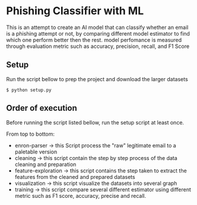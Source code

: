 # Phishing Classifier with ML

This is an attempt to create an AI model that can classify whether an email is a phishing attempt or not, by comparing different model estimator to find which one perform better then the rest. model perfomance is measured through evaluation metric such as accuracy, precision, recall, and F1 Score

## Setup
Run the script bellow to prep the project and download the larger datasets

    $ python setup.py

## Order of execution
Before running the script listed bellow, run the setup script at least once.

From top to bottom:
- enron-parser -> this Script process the "raw" legitimate email to a paletable version
- cleaning -> this script contain the step by step process of the data cleaning and preparation
- feature-exploration -> this script contains the step taken to extract the features from the cleaned and prepared datasets
- visualization -> this script visualize the datasets into several graph
- training -> this script compare several different estimator using different metric such as F1 score, accuracy, precise and recall.